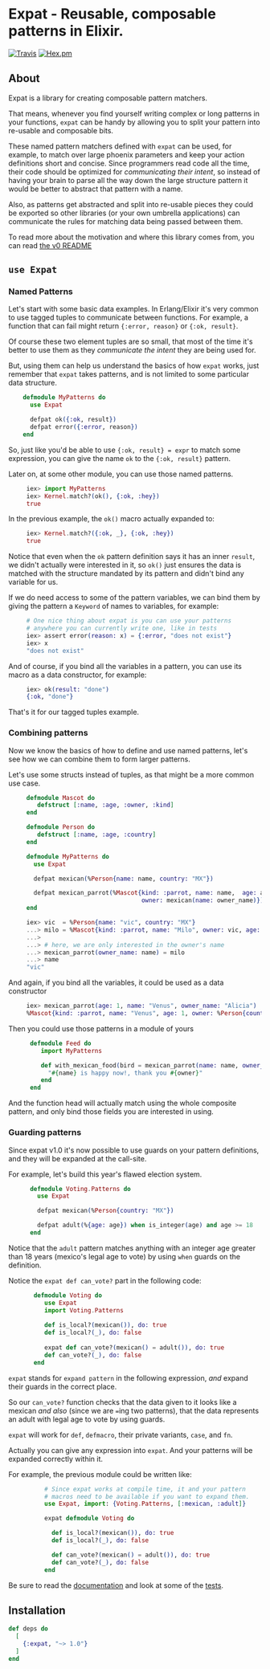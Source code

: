 # Expat - Reusable, composable patterns in Elixir.

[![Travis](https://img.shields.io/travis/USER/REPO.svg)](https://travis-ci.org/vic/expat)
[![Hex.pm](https://img.shields.io/hexpm/v/expat.svg?style=flat-square)](https://hexdocs.pm/expat)

## About

Expat is a library for creating composable pattern matchers.

That means, whenever you find yourself writing complex or long
patterns in your functions, `expat` can be handy by allowing 
you to split your pattern into re-usable and composable bits.

These named pattern matchers defined with `expat` can be used,
for example, to match over large phoenix parameters and keep
your action definitions short and concise. Since programmers
read code all the time, their code should be optimized for
*communicating their intent*, so instead of having your brain
to parse all the way down the large structure pattern it
would be better to abstract that pattern with a name.

Also, as patterns get abstracted and split into re-usable
pieces they could be exported so other libraries (or your
own umbrella applications) can communicate the rules for
matching data being passed between them.

To read more about the motivation and where this library comes from,
you can read [the v0 README](https://github.com/vic/expat/blob/v0/README.md)

## `use Expat`

### Named Patterns

Let's start with some basic data examples. In Erlang/Elixir it's very
common to use tagged tuples to communicate between functions.
For example, a function that can fail might return `{:error, reason}`
or `{:ok, result}`. 

Of course these two element tuples are so small, that
most of the time it's better to use them as they *communicate the intent*
they are being used for. 

But, using them can help us understand the basics of how `expat` works, 
just remember that `expat` takes patterns, and is not limited 
to some particular data structure.

```elixir
    defmodule MyPatterns do
      use Expat

      defpat ok({:ok, result})
      defpat error({:error, reason})
    end
```

So, just like you'd be able to use `{:ok, result} = expr` to match
some expression, you can give the name `ok` to the `{:ok, result}` pattern.

Later on, at some other module, you can use those named patterns.

```elixir
     iex> import MyPatterns
     iex> Kernel.match?(ok(), {:ok, :hey})
     true
```

In the previous example, the `ok()` macro actually expanded to:


```elixir
     iex> Kernel.match?({:ok, _}, {:ok, :hey})
     true
```

Notice that even when the `ok` pattern definition says it
has an inner `result`, we didn't actually were interested in it,
so `ok()` just ensures the data is matched with the structure
mandated by its pattern and didn't bind any variable for us.

If we do need access to some of the pattern variables, we can bind
them by giving the pattern a `Keyword` of names to variables, 
for example:

```elixir
     # One nice thing about expat is you can use your patterns
     # anywhere you can currently write one, like in tests
     iex> assert error(reason: x) = {:error, "does not exist"}
     iex> x
     "does not exist"
```

And of course, if you bind all the variables in a pattern, you can
use its macro as a data constructor, for example:

```elixir
     iex> ok(result: "done")
     {:ok, "done"}
```

That's it for our tagged tuples example.

### Combining patterns

Now we know the basics of how to define and use named patterns,
let's see how we can combine them to form larger patterns.

Let's use some structs instead of tuples, as that might be
a more common use case.

```elixir
     defmodule Mascot do
        defstruct [:name, :age, :owner, :kind]
     end

     defmodule Person do
        defstruct [:name, :age, :country]
     end

     defmodule MyPatterns do
       use Expat

       defpat mexican(%Person{name: name, country: "MX"})

       defpat mexican_parrot(%Mascot{kind: :parrot, name: name,  age: age,
                                     owner: mexican(name: owner_name)})
     end

     iex> vic  = %Person{name: "vic", country: "MX"}
     ...> milo = %Mascot{kind: :parrot, name: "Milo", owner: vic, age: 4}
     ...>
     ...> # here, we are only interested in the owner's name
     ...> mexican_parrot(owner_name: name) = milo
     ...> name
     "vic"
```

And again, if you bind all the variables, it could be used as a data constructor

```elixir
     iex> mexican_parrot(age: 1, name: "Venus", owner_name: "Alicia")
     %Mascot{kind: :parrot, name: "Venus", age: 1, owner: %Person{country: "MX", name: "Alicia", age: nil}}
```

Then you could use those patterns in a module of yours

```elixir
      defmodule Feed do
         import MyPatterns

         def with_mexican_food(bird = mexican_parrot(name: name, owner_name: owner)) do
           "#{name} is happy now!, thank you #{owner}"
         end
      end
```

And the function head will actually match using the whole composite pattern, and only
bind those fields you are interested in using.


### Guarding patterns

Since expat v1.0 it's now possible to use guards on your pattern definitions, and they
will be expanded at the call-site.

For example, let's build this year's flawed election system.

```elixir
      defmodule Voting.Patterns do
        use Expat

        defpat mexican(%Person{country: "MX"})

        defpat adult(%{age: age}) when is_integer(age) and age >= 18
      end
```

Notice that the `adult` pattern matches anything with an integer age greater than 18 years
(mexico's legal age to vote) by using `when` guards on the definition.

Notice the `expat def can_vote?` part in the following code:

```elixir
       defmodule Voting do
          use Expat
          import Voting.Patterns
          
          def is_local?(mexican()), do: true
          def is_local?(_), do: false
          
          expat def can_vote?(mexican() = adult()), do: true
          def can_vote?(_), do: false
       end
```

`expat` stands for `expand pattern` in the following expression, *and*
expand their guards in the correct place. 

So our `can_vote?` function checks that the data given to it looks like
a mexican *and also* (since we are `=`ing two patterns), that the data
represents an adult with legal age to vote by using guards.

`expat` will work for `def`, `defmacro`, their private variants, `case`,
and `fn`. 

Actually you can give any expression into `expat`. And your patterns will
be expanded correctly within it. 

For example, the previous module could be written like:

```elixir
          # Since expat works at compile time, it and your pattern
          # macros need to be available if you want to expand them.
          use Expat, import: {Voting.Patterns, [:mexican, :adult]}

          expat defmodule Voting do

            def is_local?(mexican()), do: true
            def is_local?(_), do: false

            def can_vote?(mexican() = adult()), do: true
            def can_vote?(_), do: false
          end
```

Be sure to read the [documentation](https://hexdocs.pm/expat) and look at some of the [tests](https://github.com/vic/expat/tree/master/test).

## Installation

```elixir
def deps do
  [
    {:expat, "~> 1.0"}
  ]
end
```

